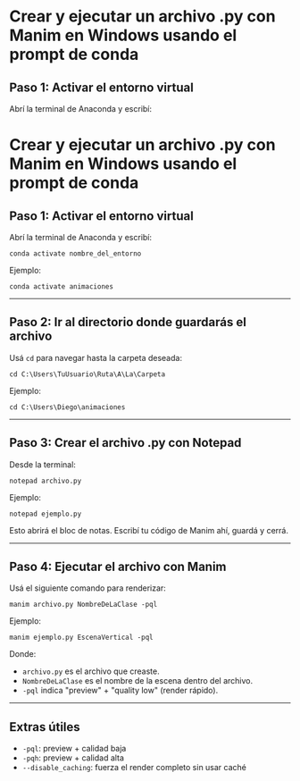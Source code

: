 # Crear y ejecutar un archivo .py con Manim en Windows usando el prompt de conda

## Paso 1: Activar el entorno virtual

Abrí la terminal de Anaconda y escribí:

# Crear y ejecutar un archivo .py con Manim en Windows usando el prompt de conda

## Paso 1: Activar el entorno virtual

Abrí la terminal de Anaconda y escribí:

```
conda activate nombre_del_entorno
```

Ejemplo:

```
conda activate animaciones
```

---

## Paso 2: Ir al directorio donde guardarás el archivo

Usá `cd` para navegar hasta la carpeta deseada:

```
cd C:\Users\TuUsuario\Ruta\A\La\Carpeta
```

Ejemplo:

```
cd C:\Users\Diego\animaciones
```

---

## Paso 3: Crear el archivo .py con Notepad

Desde la terminal:

```
notepad archivo.py
```

Ejemplo:

```
notepad ejemplo.py
```

Esto abrirá el bloc de notas. Escribí tu código de Manim ahí, guardá y cerrá.

---

## Paso 4: Ejecutar el archivo con Manim

Usá el siguiente comando para renderizar:

```
manim archivo.py NombreDeLaClase -pql
```

Ejemplo:

```
manim ejemplo.py EscenaVertical -pql
```

Donde:
- `archivo.py` es el archivo que creaste.
- `NombreDeLaClase` es el nombre de la escena dentro del archivo.
- `-pql` indica "preview" + "quality low" (render rápido).

---

## Extras útiles

- `-pql`: preview + calidad baja
- `-pqh`: preview + calidad alta
- `--disable_caching`: fuerza el render completo sin usar caché

